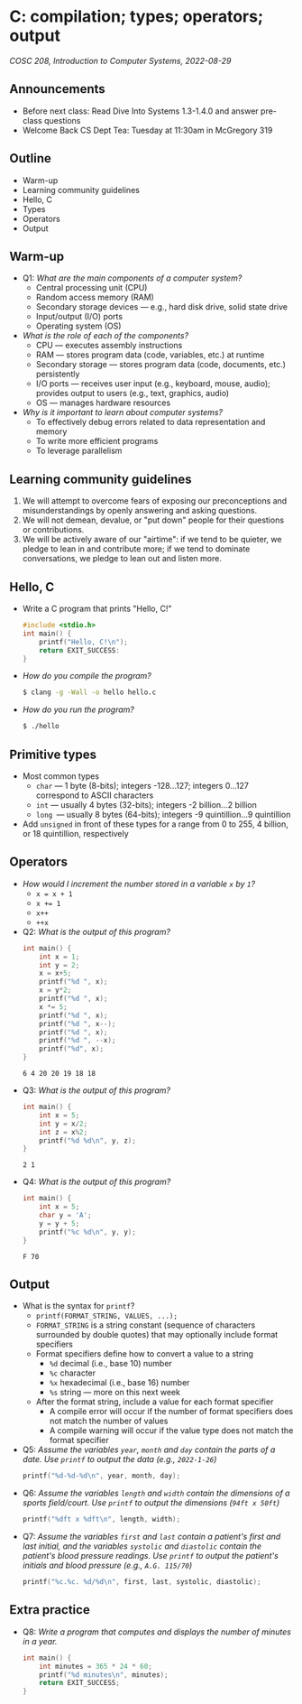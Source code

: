 # C: compilation; types; operators; output
_COSC 208, Introduction to Computer Systems, 2022-08-29_

## Announcements
* Before next class: Read Dive Into Systems 1.3-1.4.0 and answer pre-class questions
* Welcome Back CS Dept Tea: Tuesday at 11:30am in McGregory 319

## Outline
* Warm-up
* Learning community guidelines
* Hello, C
* Types
* Operators
* Output

## Warm-up
* Q1: _What are the main components of a computer system?_
    * Central processing unit (CPU)
    * Random access memory (RAM)
    * Secondary storage devices — e.g., hard disk drive, solid state drive
    * Input/output (I/O) ports
    * Operating system (OS)
* _What is the role of each of the components?_
    * CPU — executes assembly instructions
    * RAM — stores program data (code, variables, etc.) at runtime
    * Secondary storage — stores program data (code, documents, etc.) persistently
    * I/O ports — receives user input (e.g., keyboard, mouse, audio); provides output to users (e.g., text, graphics, audio)
    * OS — manages hardware resources
* _Why is it important to learn about computer systems?_
    * To effectively debug errors related to data representation and memory
    * To write more efficient programs
    * To leverage parallelism

## Learning community guidelines
1. We will attempt to overcome fears of exposing our preconceptions and misunderstandings by openly answering and asking questions.
2. We will not demean, devalue, or "put down" people for their questions or contributions.
3. We will be actively aware of our "airtime": if we tend to be quieter, we pledge to lean in and contribute more; if we tend to dominate conversations, we pledge to lean out and listen more.

## Hello, C
* Write a C program that prints "Hello, C!"
    ```C
    #include <stdio.h>
    int main() {
        printf("Hello, C!\n");
        return EXIT_SUCCESS:
    }
    ```
* _How do you compile the program?_
    ```bash
    $ clang -g -Wall -o hello hello.c
    ```
* _How do you run the program?_
    ```bash
    $ ./hello
    ```

## Primitive types
* Most common types
    * `char` — 1 byte (8-bits); integers -128...127; integers 0...127 correspond to ASCII characters
    * `int` — usually 4 bytes (32-bits); integers -2 billion...2 billion
    * `long `— usually 8 bytes (64-bits); integers -9 quintillion...9 quintillion
* Add `unsigned` in front of these types for a range from 0 to 255, 4 billion, or 18 quintillion, respectively

## Operators
* _How would I increment the number stored in a variable `x` by `1`?_
    * `x = x + 1`
    * `x += 1`
    * `x++`
    * `++x`
* Q2: _What is the output of this program?_
    ```C
    int main() {
        int x = 1;
        int y = 2;
        x = x+5;
        printf("%d ", x);
        x = y*2;
        printf("%d ", x);
        x *= 5;
        printf("%d ", x);
        printf("%d ", x--);
        printf("%d ", x);
        printf("%d ", --x);
        printf("%d", x);
    }
    ```
    ```
    6 4 20 20 19 18 18
    ```
* Q3: _What is the output of this program?_
    ```C
    int main() {
        int x = 5;
        int y = x/2;
        int z = x%2;
        printf("%d %d\n", y, z);
    }
    ```
    ```
    2 1
    ```
* Q4: _What is the output of this program?_
    ```C
    int main() {
        int x = 5;
        char y = 'A';
        y = y + 5;
        printf("%c %d\n", y, y);
    }
    ```
    ```
    F 70
    ```

## Output
* What is the syntax for `printf`?
    * `printf(FORMAT_STRING, VALUES, ...);`
    * `FORMAT_STRING` is a string constant (sequence of characters surrounded by double quotes) that may optionally include format specifiers
    * Format specifiers define how to convert a value to a string
        * `%d` decimal (i.e., base 10) number
        * `%c` character
        * `%x` hexadecimal (i.e., base 16) number
        * `%s` string — more on this next week
    * After the format string, include a value for each format specifier
        * A compile error will occur if the number of format specifiers does not match the number of values
        * A compile warning will occur if the value type does not match the format specifier
* Q5: _Assume the variables `year`, `month` and `day` contain the parts of a date. Use `printf` to output the data (e.g., `2022-1-26`)_
    ```C
    printf("%d-%d-%d\n", year, month, day);
    ```
* Q6: _Assume the variables `length` and `width` contain the dimensions of a sports field/court. Use `printf` to output the dimensions (`94ft x 50ft`)_
    ```C
    printf("%dft x %dft\n", length, width);
    ```
* Q7: _Assume the variables `first` and `last` contain a patient's first and last initial, and the variables `systolic` and `diastolic` contain the patient's blood pressure readings. Use `printf` to output the patient's initials and blood pressure (e.g., `A.G. 115/70`)_
    ```C
    printf("%c.%c. %d/%d\n", first, last, systolic, diastolic);
    ```

## Extra practice
* Q8: _Write a program that computes and displays the number of minutes in a year._
    ```C
    int main() {
        int minutes = 365 * 24 * 60;
        printf("%d minutes\n", minutes);
        return EXIT_SUCCESS;
    }
    ```